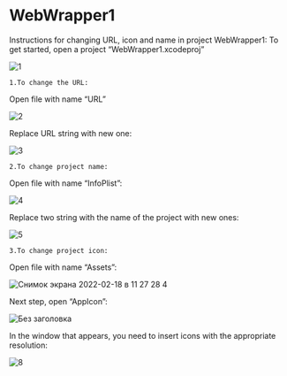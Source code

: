 # WebWrapper1

  Instructions for changing URL, icon and name in project WebWrapper1:
To get started, open a project “WebWrapper1.xcodeproj”

![1](https://user-images.githubusercontent.com/58320644/154965207-68846e56-3e13-4bd7-b120-2cd8ffcd74aa.png)


    1.To change the URL:
Open file with name “URL”

![2](https://user-images.githubusercontent.com/58320644/154964865-6d6e1f8c-5b75-4917-90ea-b24d8b28b04f.png)

Replace URL string with new one:

![3](https://user-images.githubusercontent.com/58320644/154965003-8486f9d8-d289-42f8-8cfd-00f595e71a55.png)


    2.To change project name:
Open file with name “InfoPlist”: 

![4](https://user-images.githubusercontent.com/58320644/154965039-0bf01d23-6ccb-45c9-8d4b-70441bab7738.png)

Replace two string with the name of the project with new ones:

![5](https://user-images.githubusercontent.com/58320644/154965063-fccdf71f-e9e6-4772-a47b-201862068194.png)


    3.To change project icon:
Open file with name “Assets”:

![Снимок экрана 2022-02-18 в 11 27 28 4](https://user-images.githubusercontent.com/58320644/154965771-2d3bdaab-c8dc-4dd4-8826-9b5ab0b5f331.png)

Next step, open “AppIcon”:

![Без заголовка](https://user-images.githubusercontent.com/58320644/154965110-d0ca8c19-5ca6-497c-b5ab-9143a5c94956.png)

In the window that appears, you need to insert icons with the appropriate resolution:

![8](https://user-images.githubusercontent.com/58320644/154965132-ce5f774e-0426-4d31-97cc-41c1d9829b45.png)
